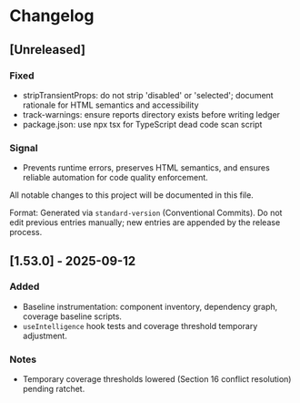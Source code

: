 # Changelog

## [Unreleased]

### Fixed

- stripTransientProps: do not strip 'disabled' or 'selected'; document rationale for HTML semantics and accessibility
- track-warnings: ensure reports directory exists before writing ledger
- package.json: use npx tsx for TypeScript dead code scan script

### Signal

- Prevents runtime errors, preserves HTML semantics, and ensures reliable automation for code quality enforcement.

All notable changes to this project will be documented in this file.

Format: Generated via `standard-version` (Conventional Commits). Do not edit previous entries manually; new entries are appended by the release process.

## [1.53.0] - 2025-09-12

### Added

- Baseline instrumentation: component inventory, dependency graph, coverage baseline scripts.
- `useIntelligence` hook tests and coverage threshold temporary adjustment.

### Notes

- Temporary coverage thresholds lowered (Section 16 conflict resolution) pending ratchet.
